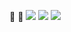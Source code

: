🐏
🐏
![](https://media1.giphy.com/media/v1.Y2lkPTc5MGI3NjExbWI1bXA4dzlyaWs4NW1hMXMxenplNHNxNHN6ZDFlY3Jubnc4ZTVxaSZlcD12MV9pbnRlcm5hbF9naWZfYnlfaWQmY3Q9Zw/hryis7A55UXZNCUTNA/giphy.webp)
![](https://media1.tenor.com/m/W_mmDBZZkDsAAAAC/neymar-rindo.gif)
![](https://i.makeagif.com/media/11-06-2023/GOg3Fg.gif)
